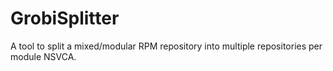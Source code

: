 # GrobiSplitter
A tool to split a mixed/modular RPM repository into multiple
repositories per module NSVCA.
